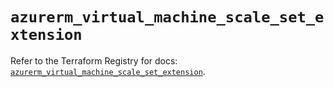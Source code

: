 # `azurerm_virtual_machine_scale_set_extension`

Refer to the Terraform Registry for docs: [`azurerm_virtual_machine_scale_set_extension`](https://registry.terraform.io/providers/hashicorp/azurerm/4.46.0/docs/resources/virtual_machine_scale_set_extension).
